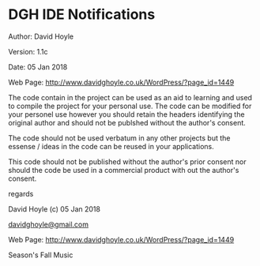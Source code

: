 # DGH IDE Notifications

Author: David Hoyle

Version: 1.1c

Date: 05 Jan 2018

Web Page: http://www.davidghoyle.co.uk/WordPress/?page_id=1449



The code contain in the project can be used as an aid to learning and used
to compile the project for your personal use. The code can be modified for
your personel use however you should retain the headers identifying the
original author and should not be publshed without the author's consent.

The code should not be used verbatum in any other projects but the essense / ideas
in the code can be reused in your applications.

This code should not be published without the author's prior consent nor should
the code be used in a commercial product with out the author's consent.



regards

David Hoyle (c) 05 Jan 2018

davidghoyle@gmail.com

Web Page: http://www.davidghoyle.co.uk/WordPress/?page_id=1449

Season's Fall Music
